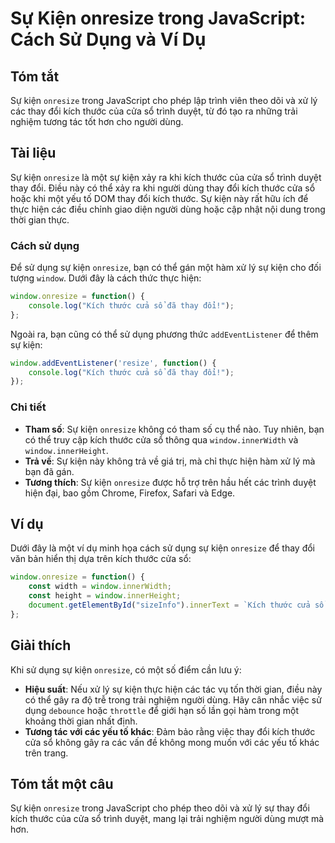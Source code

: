 <!--
Meta Description: # Sự Kiện onresize trong JavaScript: Cách Sử Dụng và Ví Dụ ## Tóm tắt Sự kiện `onresize` trong JavaScript cho phép lập trình viên theo dõi và xử lý cá...
Meta Keywords: kiện, onresize, kích, thước, cửa
-->

# Sự Kiện onresize trong JavaScript: Cách Sử Dụng và Ví Dụ

## Tóm tắt
Sự kiện `onresize` trong JavaScript cho phép lập trình viên theo dõi và xử lý các thay đổi kích thước của cửa sổ trình duyệt, từ đó tạo ra những trải nghiệm tương tác tốt hơn cho người dùng.

## Tài liệu
Sự kiện `onresize` là một sự kiện xảy ra khi kích thước của cửa sổ trình duyệt thay đổi. Điều này có thể xảy ra khi người dùng thay đổi kích thước cửa sổ hoặc khi một yếu tố DOM thay đổi kích thước. Sự kiện này rất hữu ích để thực hiện các điều chỉnh giao diện người dùng hoặc cập nhật nội dung trong thời gian thực.

### Cách sử dụng
Để sử dụng sự kiện `onresize`, bạn có thể gán một hàm xử lý sự kiện cho đối tượng `window`. Dưới đây là cách thức thực hiện:

```javascript
window.onresize = function() {
    console.log("Kích thước cửa sổ đã thay đổi!");
};
```

Ngoài ra, bạn cũng có thể sử dụng phương thức `addEventListener` để thêm sự kiện:

```javascript
window.addEventListener('resize', function() {
    console.log("Kích thước cửa sổ đã thay đổi!");
});
```

### Chi tiết
- **Tham số**: Sự kiện `onresize` không có tham số cụ thể nào. Tuy nhiên, bạn có thể truy cập kích thước cửa sổ thông qua `window.innerWidth` và `window.innerHeight`.
- **Trả về**: Sự kiện này không trả về giá trị, mà chỉ thực hiện hàm xử lý mà bạn đã gán.
- **Tương thích**: Sự kiện `onresize` được hỗ trợ trên hầu hết các trình duyệt hiện đại, bao gồm Chrome, Firefox, Safari và Edge.

## Ví dụ
Dưới đây là một ví dụ minh họa cách sử dụng sự kiện `onresize` để thay đổi văn bản hiển thị dựa trên kích thước cửa sổ:

```javascript
window.onresize = function() {
    const width = window.innerWidth;
    const height = window.innerHeight;
    document.getElementById("sizeInfo").innerText = `Kích thước cửa sổ: ${width} x ${height}`;
};
```

## Giải thích
Khi sử dụng sự kiện `onresize`, có một số điểm cần lưu ý:
- **Hiệu suất**: Nếu xử lý sự kiện thực hiện các tác vụ tốn thời gian, điều này có thể gây ra độ trễ trong trải nghiệm người dùng. Hãy cân nhắc việc sử dụng `debounce` hoặc `throttle` để giới hạn số lần gọi hàm trong một khoảng thời gian nhất định.
- **Tương tác với các yếu tố khác**: Đảm bảo rằng việc thay đổi kích thước cửa sổ không gây ra các vấn đề không mong muốn với các yếu tố khác trên trang.

## Tóm tắt một câu
Sự kiện `onresize` trong JavaScript cho phép theo dõi và xử lý sự thay đổi kích thước của cửa sổ trình duyệt, mang lại trải nghiệm người dùng mượt mà hơn.
